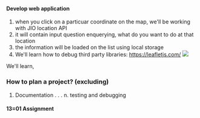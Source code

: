 #### Develop web application
1. when you click on a particuar coordinate on the map, we'll be working with JIO location API
2. it will contain input question enquerying, what do you want to do at that location 
3. the information will be loaded on the list using local storage 
4. We'll learn how to debug third party libraries: https://leafletjs.com/
![](img4.PNG)

We'll learn, 
### How to plan a project? (excluding)
1. Documentation 
.
.
.
n. testing and debugging 

#### 13=01 Assignment 